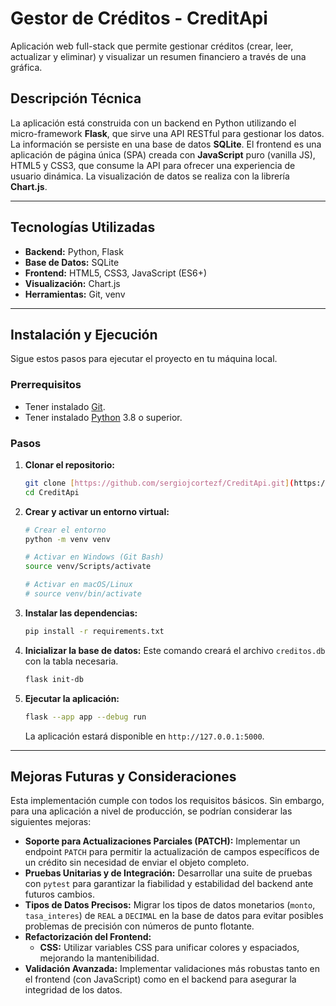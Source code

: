 # Gestor de Créditos - CreditApi

Aplicación web full-stack que permite gestionar créditos (crear, leer, actualizar y eliminar) y visualizar un resumen financiero a través de una gráfica.

## Descripción Técnica

La aplicación está construida con un backend en Python utilizando el micro-framework **Flask**, que sirve una API RESTful para gestionar los datos. La información se persiste en una base de datos **SQLite**. El frontend es una aplicación de página única (SPA) creada con **JavaScript** puro (vanilla JS), HTML5 y CSS3, que consume la API para ofrecer una experiencia de usuario dinámica. La visualización de datos se realiza con la librería **Chart.js**.

---

## Tecnologías Utilizadas

- **Backend:** Python, Flask
- **Base de Datos:** SQLite
- **Frontend:** HTML5, CSS3, JavaScript (ES6+)
- **Visualización:** Chart.js
- **Herramientas:** Git, venv

---

## Instalación y Ejecución

Sigue estos pasos para ejecutar el proyecto en tu máquina local.

### Prerrequisitos

- Tener instalado [Git](https://git-scm.com/).
- Tener instalado [Python](https://www.python.org/) 3.8 o superior.

### Pasos

1.  **Clonar el repositorio:**

    ```bash
    git clone [https://github.com/sergiojcortezf/CreditApi.git](https://github.com/sergiojcortezf/CreditApi.git)
    cd CreditApi
    ```

2.  **Crear y activar un entorno virtual:**

    ```bash
    # Crear el entorno
    python -m venv venv

    # Activar en Windows (Git Bash)
    source venv/Scripts/activate

    # Activar en macOS/Linux
    # source venv/bin/activate
    ```

3.  **Instalar las dependencias:**

    ```bash
    pip install -r requirements.txt
    ```

4.  **Inicializar la base de datos:**
    Este comando creará el archivo `creditos.db` con la tabla necesaria.

    ```bash
    flask init-db
    ```

5.  **Ejecutar la aplicación:**
    ```bash
    flask --app app --debug run
    ```
    La aplicación estará disponible en `http://127.0.0.1:5000`.

---

## Mejoras Futuras y Consideraciones

Esta implementación cumple con todos los requisitos básicos. Sin embargo, para una aplicación a nivel de producción, se podrían considerar las siguientes mejoras:

- **Soporte para Actualizaciones Parciales (PATCH):** Implementar un endpoint `PATCH` para permitir la actualización de campos específicos de un crédito sin necesidad de enviar el objeto completo.
- **Pruebas Unitarias y de Integración:** Desarrollar una suite de pruebas con `pytest` para garantizar la fiabilidad y estabilidad del backend ante futuros cambios.
- **Tipos de Datos Precisos:** Migrar los tipos de datos monetarios (`monto`, `tasa_interes`) de `REAL` a `DECIMAL` en la base de datos para evitar posibles problemas de precisión con números de punto flotante.
- **Refactorización del Frontend:**
  - **CSS:** Utilizar variables CSS para unificar colores y espaciados, mejorando la mantenibilidad.
- **Validación Avanzada:** Implementar validaciones más robustas tanto en el frontend (con JavaScript) como en el backend para asegurar la integridad de los datos.
